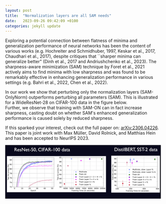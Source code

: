 ```yaml
---
layout: post
title:  "Normalization layers are all SAM needs"
date:   2023-09-26 09:42:09 +0100
categories: jekyll update
---
```


Exploring a potential connection between flatness of minima and generalization performance of neural networks has been the content of various works (e.g. Hochreiter and Schmidhuber, 1997, Keskar et al., 2017, Chaudhari et al., 2017), despite critiques that ``sharper minima can generalize better" (Dinh et al., 2017 and Andriushchenko et al., 2023). The sharpness-aware minimization (SAM) technique by Foret et al., 2021 actively aims to find minima with low sharpness and was found to be remarkably effective in enhancing generalization performance in various settings (e.g. Bahri et al., 2022, Chen et al., 2022).

In our work we show that perturbing only the normalization layers (SAM-OnlyNorm) outperforms perturbing all parameters (SAM). This is illustrated for a WideResNet-28 on CIFAR-100 data in the figure below. <br>
Further, we observe that training with SAM-ON can in fact increase sharpness, casting doubt on whether SAM's enhanced generalization performance is caused solely by reduced sharpness. 

If this sparked your interest, check out the full paper on: [arXiv:2306.04226](https://arxiv.org/abs/2306.04226). <br>
This paper is joint work with Max Müller, David Rolnick, and Matthias Hein and has been accepted to NeurIPS 2023. 

<img src="/pics/transfermultirate2.png" width="800"/>




